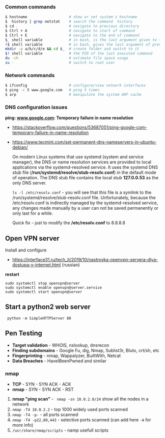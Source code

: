 
### Common commands
```sh
$ hostname                   # show or set system's hostname
$  history | grep netstat    # search the command  history
$ cd -                       # navigate to previous directory
$ Ctrl + A                   # navigate to start of command
$ Ctrl + E                   # navigate to the end of command
$_ shell variable            # in bash, is the last argument given to the previous command
!$ shell variable            # in bash, gives the last argument of previous command in the shell history
mkdir -p a/b/c/d/e && cd $_  # create folder and switch to it
$! shell variable            # the PID of the last executed command
du -ch                       # estimate file space usage
su -                         # switch to root user
```


### Network commands
```sh
$ ifconfig                   # configure/view network interfaces
$ ping -c 5 www.google.com   # ping 5 times
$ arp                        # manipulate the system ARP cache
```


### DNS configuration issues

**ping: www.google.com: Temporary failure in name resolution**

* https://stackoverflow.com/questions/53687051/ping-google-com-temporary-failure-in-name-resolution
* https://www.tecmint.com/set-permanent-dns-nameservers-in-ubuntu-debian/
 
    On modern Linux systems that use systemd (system and service manager), the DNS or name resolution services are provided to local applications via the systemd-resolved service. 
    It uses the systemd DNS stub file (**/run/systemd/resolve/stub-resolv.conf**) in the default mode of operation.
    The DNS stub file contains the local stub **127.0.0.53** as the only DNS server.
    
    ```ls -l /etc/resolv.conf``` - you will see that this file is a symlink to the /run/systemd/resolve/stub-resolv.conf file.
    Unfortunately, because the /etc/resolv.conf is indirectly managed by the systemd-resolved service, any changes made manually by a user can not be saved permanently or only last for a while.
    
    Quick fix - just to modify the **/etc/resolv.conf** to 8.8.8.8



## Open VPN server
Install and configure 
* https://interface31.ru/tech_it/2019/10/nastroyka-openvpn-servera-dlya-dostupa-v-internet.html  (russian)

**restart**
```
sudo systemctl stop openvpn@server
sudo systemctl enable openvpn@server.service
sudo systemctl start openvpn@server
```


## Start a python2 web server

 ``` python -m SimpleHTTPServer 80```
 
 
 ## Pen Testing
 * **Target validation** - WHOIS, nslookup, dnsrecon
 * **Finding subdomains** - Google Fu, dig, Nmap, Sublist3r, Bluto, crt/sh, etc
 * **Fingerprinting** - nmap, Wappalyzer, BuiltWith, Netcat
 * **Data Breaches** - HaveIBeenPwned and similar

### nmap
* **TCP**  - SYN - SYN ACK - ACK 
* **nmap** -  SYN - SYN ACK - RST
1. **nmap "ping scan"** - ``` nmap -sn 10.0.2.0/24```  show all the nodes in a network
2. ```nmap -T4 10.0.2.2``` - top 1000 widely used ports scanned 
3. ```nmap -T4 -p-``` - all ports scanned 
4. ```nmap -T4 -p22,80,443``` - selective ports scanned (can add here ```-A``` for more info)
5. ```/usr/share/nmap/scripts``` - namp usefull scripts


